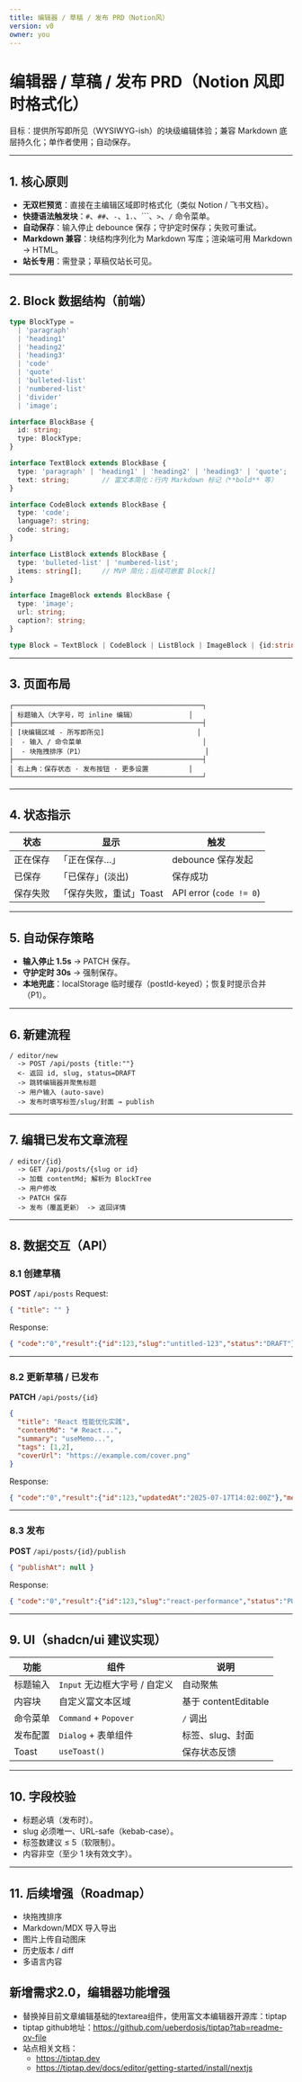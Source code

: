 ```yaml
---
title: 编辑器 / 草稿 / 发布 PRD（Notion风）
version: v0
owner: you
---
```


# 编辑器 / 草稿 / 发布 PRD（Notion 风即时格式化）

目标：提供所写即所见（WYSIWYG-ish）的块级编辑体验；兼容 Markdown 底层持久化；单作者使用；自动保存。

---

## 1. 核心原则
- **无双栏预览**：直接在主编辑区域即时格式化（类似 Notion / 飞书文档）。
- **快捷语法触发块**：`#`、`##`、`-`、`1.`、```、`>`、`/` 命令菜单。
- **自动保存**：输入停止 debounce 保存；守护定时保存；失败可重试。
- **Markdown 兼容**：块结构序列化为 Markdown 写库；渲染端可用 Markdown → HTML。
- **站长专用**：需登录；草稿仅站长可见。

---

## 2. Block 数据结构（前端）
```ts
type BlockType =
  | 'paragraph'
  | 'heading1'
  | 'heading2'
  | 'heading3'
  | 'code'
  | 'quote'
  | 'bulleted-list'
  | 'numbered-list'
  | 'divider'
  | 'image';

interface BlockBase {
  id: string;
  type: BlockType;
}

interface TextBlock extends BlockBase {
  type: 'paragraph' | 'heading1' | 'heading2' | 'heading3' | 'quote';
  text: string;        // 富文本简化：行内 Markdown 标记（**bold** 等）
}

interface CodeBlock extends BlockBase {
  type: 'code';
  language?: string;
  code: string;
}

interface ListBlock extends BlockBase {
  type: 'bulleted-list' | 'numbered-list';
  items: string[];     // MVP 简化；后续可嵌套 Block[]
}

interface ImageBlock extends BlockBase {
  type: 'image';
  url: string;
  caption?: string;
}

type Block = TextBlock | CodeBlock | ListBlock | ImageBlock | {id:string;type:'divider'};
```

---

## 3. 页面布局
```
┌───────────────────────────────────────────────┐
│ 标题输入（大字号，可 inline 编辑）             │
├───────────────────────────────────────────────┤
│ [块编辑区域 - 所写即所见]                       │
│  - 输入 / 命令菜单                              │
│  - 块拖拽排序（P1）                              │
├───────────────────────────────────────────────┤
│ 右上角：保存状态 · 发布按钮 · 更多设置          │
└───────────────────────────────────────────────┘
```

---

## 4. 状态指示
| 状态 | 显示 | 触发 |
| --- | --- | --- |
| 正在保存 | 「正在保存…」 | debounce 保存发起 |
| 已保存 | 「已保存」(淡出) | 保存成功 |
| 保存失败 | 「保存失败，重试」Toast | API error (`code != 0`) |

---

## 5. 自动保存策略
- **输入停止 1.5s** → PATCH 保存。
- **守护定时 30s** → 强制保存。
- **本地兜底**：localStorage 临时缓存（postId-keyed）；恢复时提示合并（P1）。

---

## 6. 新建流程
```text
/ editor/new
  -> POST /api/posts {title:""}
  <- 返回 id, slug, status=DRAFT
  -> 跳转编辑器并聚焦标题
  -> 用户输入 (auto-save)
  -> 发布时填写标签/slug/封面 → publish
```

---

## 7. 编辑已发布文章流程
```text
/ editor/{id}
  -> GET /api/posts/{slug or id}
  -> 加载 contentMd; 解析为 BlockTree
  -> 用户修改
  -> PATCH 保存
  -> 发布（覆盖更新） -> 返回详情
```

---

## 8. 数据交互（API）

### 8.1 创建草稿
**POST** `/api/posts`
Request:
```json
{ "title": "" }
```
Response:
```json
{ "code":"0","result":{"id":123,"slug":"untitled-123","status":"DRAFT"},"message":"" }
```

---

### 8.2 更新草稿 / 已发布
**PATCH** `/api/posts/{id}`
```json
{
  "title": "React 性能优化实践",
  "contentMd": "# React...",
  "summary": "useMemo...",
  "tags": [1,2],
  "coverUrl": "https://example.com/cover.png"
}
```
Response:
```json
{ "code":"0","result":{"id":123,"updatedAt":"2025-07-17T14:02:00Z"},"message":"" }
```

---

### 8.3 发布
**POST** `/api/posts/{id}/publish`
```json
{ "publishAt": null }
```
Response:
```json
{ "code":"0","result":{"id":123,"slug":"react-performance","status":"PUBLISHED","publishAt":"2025-07-17T14:05:00Z"},"message":"" }
```

---

## 9. UI（shadcn/ui 建议实现）
| 功能 | 组件 | 说明 |
| --- | --- | --- |
| 标题输入 | `Input` 无边框大字号 / 自定义 | 自动聚焦 |
| 内容块 | 自定义富文本区域 | 基于 contentEditable |
| 命令菜单 | `Command` + `Popover` | `/` 调出 |
| 发布配置 | `Dialog` + 表单组件 | 标签、slug、封面 |
| Toast | `useToast()` | 保存状态反馈 |

---

## 10. 字段校验
- 标题必填（发布时）。
- slug 必须唯一、URL-safe（kebab-case）。
- 标签数建议 ≤ 5（软限制）。
- 内容非空（至少 1 块有效文字）。

---

## 11. 后续增强（Roadmap）
- 块拖拽排序
- Markdown/MDX 导入导出
- 图片上传自动图床
- 历史版本 / diff
- 多语言内容

## 新增需求2.0，编辑器功能增强

- 替换掉目前文章编辑基础的textarea组件，使用富文本编辑器开源库：tiptap
- tiptap github地址：https://github.com/ueberdosis/tiptap?tab=readme-ov-file
- 站点相关文档：
  - https://tiptap.dev
  - https://tiptap.dev/docs/editor/getting-started/install/nextjs
